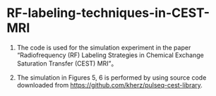 # RF-labeling-techniques-in-CEST-MRI
1. The code is used for the simulation experiment in the paper “Radiofrequency (RF) Labeling Strategies in Chemical Exchange Saturation Transfer (CEST) MRI”。

2. The simulation in Figures 5, 6 is performed by using source code downloaded from https://github.com/kherz/pulseq-cest-library.

